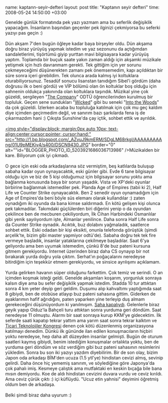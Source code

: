 name: kaptann-seyir-defteri
layout: post
title: "Kaptanın seyir defteri"
time: 2008-05-24 14:50:00 +03:00

Genelde günlük formatında pek yazı yazmam ama bu seferlik değişiklik yapacağım. İnsanların başından geçenler pek ilginizi çekmiyorsa bu seferki yazıyı pas geçin :)<br /><br />Dün akşam 7'den bugün öğleye kadar baya birşeyler oldu. Dün akşama doğru biraz yürüyüş yapmak istedim ve yaz sezonunu da açtığımdan sandaletlerimi, tişörtümü giyip yurttan mavi bilgisayara kadar yürüyüş yaptım. Toplamda bir buçuk saate yakın zaman aldığı için akşamki müzikale yetişmek için hızlı davranmam gerekti. Tek gittiğim için yer sorunu çekmeyeceğimi düşünerekten zamanı pek önemsemedim, kapı açıldıktan bir süre sonra içeri girebildim. Tek olunca arada kalmış iyi koltuklara oturabiliyorsunuz. Tesadüf sonucu lisanstan tanıdığım Sibel'i gördüm (daha doğrusu ilk o beni gördü) ve VİP bölümü olan ön koltuklar boş olduğu için sahnenin oldukça yakınında olan koltuklara taşındık. Müzikal yine çok güzeldi, sergileyen "<a href="http://www.company.metu.edu.tr/">The Company</a>" ODTÜ öğrencilerinden kurulmuş bir topluluk. Geçen sene sundukları "<a href="http://en.wikipedia.org/wiki/Wicked_(musical)">Wicked</a>" gibi bu seneki "<a href="http://en.wikipedia.org/wiki/Into_the_woods">Into the Woods</a>" da çok güzeldi. İzlerken acaba bu topluluğa katılmak için çok mu geç kaldım diye içimden geçirmedim değil, ve sanırım bazı şarkılarda fena iş de çıkarmazdım hani :) Çıkışta Sunshine'da çay içtik, sohbet ettik ve ayrıldık. <br /><br /><a href="http://1.bp.blogspot.com/_AZvuJ9kmERM/SDgLM68rkgI/AAAAAAAAAng/01U9pMEKiy4/s1600-h/DSCN9430.JPG"><img style="display:block; margin:0px auto 10px; text-align:center;cursor:pointer; cursor:hand;" src="http://1.bp.blogspot.com/_AZvuJ9kmERM/SDgLM68rkgI/AAAAAAAAAng/01U9pMEKiy4/s400/DSCN9430.JPG" border="0" alt=""id="BLOGGER_PHOTO_ID_5203921686036713986" /></a>Müzikalden bir kare. Biliyorum çok iyi çıkmadı.<br /><br />O gece için eski oda arkadaşlarına söz vermiştim, beş katlılarda buluşup sabaha kadar oyun oynayacaktık, eski günler gibi. Evde 6 tane bilgisayar olduğu için ve biz de 5 kişi olduğumuz için bilgisayar sorunu yoktu ama bağlanma konusunda baya bir sorun yaşadık. Vista ve XP'deki oyunlar birbirine bağlanmak istemediler pek. Planda Age of Empires (tabii ki 2), Half Life ve Counter Strike oynayacaktık. Ben 2 senedir oyun oynamadığım için Age of Empires'da beni böyle süs elemanı olarak kullandılar :) zaten oynadığım iki oyunda da bana kimse saldırmadı. En kötü gelişen kişi olunca pek takmadılar. Takımdaki güçlülerden biri diğerini yenip o da oyundan çekilince ben de mecburen çekiliyordum, İlk Cihan Harbindeki Osmanlılar gibi yenik sayılıyordum işte, Almanlar yenilince. Daha sonra Half Life sonra da Counter Strike oynadık. Acıktık, buz dolabını yağmaladık, saatlerce sohbet ettik. Eski odadan bir kişi eksikti, onunla telefonda görüştük (şimdi arçelik'te, bizim gibi master yapmiyor odtü'de). Sabaha doğru tek tek fire vermeye başladık, insanlar yataklarına çekilmeye başladılar. Saat 6'ya geliyordu ama ben uyumak istemedim, çünkü 8'de buz pateni kursuna gitmem gerekiyordu. İnternet üzerinden biraz daha CS oynayıp bir not bırakarak yurda doğru yola çıktım. Serhat'ın poğaçalarını neredeyse bitirdiğim için teşekkür etmem gerekiyordu, ve sinsice ayrılışımı açıklamam.<br /><br />Yurda gelirken havanın süper olduğunu farkettim. Çok temiz ve serindi. O an içimden koşmak isteği geldi. Genelde akşamları koşarım, yorgunluk sonraya kalsın diye ama bu sefer değişiklik yapmak istedim. Stadda 10 tur attıktan sonra 4 km yeter deyip geri geldim. Duşumu alıp kahvaltımı yaptığımda saat 8 gibiydi, ben de otobüse atlayıp buz pateni sahasına gittim. Giderken de ayaklarımın hafif ağrıdığını, paten yaparken yine terleyip duş almam gerekeceğini düşünüyordum ki yanılmışım. <a href="http://blog.tayfunsen.com/2008/05/buz-pateni-sahas-ve-trajikomik-bir-arza.html">Saha kapalıydı</a>. Gelenlerle biraz geyik yapıp Olduz'la Bahçeli turu attıktan sonra yurduma geri döndüm. Saat neredeyse 11 olmuştu. Alarmı bir saat sonraya kurup KKM'ye gidecektim. İlk seferde saati kapatıp tekrar yattım ama yarım saat sonra tekrar kalktım ve <a href="http://www.tftexpo.com/fuaye.html">Ticari Teknolojiler Kongresi</a> denen çok kötü düzenlenmiş organizasyona katılmayı denedim. Dünkü ilk gününde ilan edilen konuşmacıların hiçbiri yoktu neredeyse, hep daha alt düzeyden insanlar gelmişti. Bugün de oturum saatleri kaymış gibiydi, benim istediğim konuşmalar ortalıkta yoktu, ben de yurduma geri döndüm ve söz verdiğim gibi buz pateni sahasının resimlerini yükledim. Sonra bu son iki yazıyı yazdım diyebilirim. Bir de son olay, bizim Japon oda arkadaşı BİM'den ucuza (1.5 ytl'ye) hindistan cevizi almış, sevinip gelirdi. Daha önce hiç yememiş sanırım, ve söylediğine göre Japonya'da çok pahalı imiş. Kesmeye çalıştık ama mutfaktaki en keskin bıçağa bile bana mısın demiyordu. Koe de aldı hindistan cevizini duvara vurdu ve ceviz kırıldı. Ama ceviz çürük çıktı :) içi küflüydü. "Ucuz etin yahnisi" deyimini öğretmiş oldum ben de arkadaşa.<br /><br />Belki şimdi biraz daha uyurum :)
